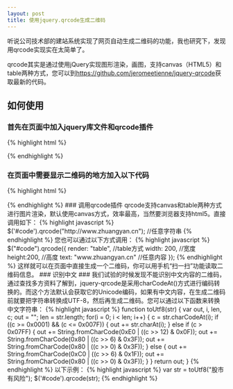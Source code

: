 ```yaml
---
layout: post
title: 使用jquery.qrcode生成二维码
---
```

听说公司技术部的建站系统实现了网页自动生成二维码的功能，我也研究下，发现用qrcode实现实在太简单了。

qrcode其实是通过使用jQuery实现图形渲染，画图，支持canvas（HTML5）和table两种方式，您可以到<a href="https://github.com/jeromeetienne/jquery-qrcode" target="_blank">https://github.com/jeromeetienne/jquery-qrcode</a>获取最新的代码。

## 如何使用

### 首先在页面中加入jquery库文件和qrcode插件

{% highlight html %}
<script type="text/javascript" src="jquery.js"></script> 
<script type="text/javascript" src="jquery.qrcode.min.js"></script> 
{% endhighlight %}
### 在页面中需要显示二维码的地方加入以下代码
{% highlight html %}
<div id="code"></div> 
{% endhighlight %}
### 调用qrcode插件
qrcode支持canvas和table两种方式进行图片渲染，默认使用canvas方式，效率最高，当然要浏览器支持html5。直接调用如下：
{% highlight javascript %}
$('#code').qrcode("http://www.zhuangyan.cn"); //任意字符串 
{% endhighlight %}
您也可以通过以下方式调用：
{% highlight javascript %}
$("#code").qrcode({ 
    render: "table", //table方式 
    width: 200, //宽度 
    height:200, //高度 
    text: "www.zhuangyan.cn" //任意内容 
}); 
{% endhighlight %}
这样就可以在页面中直接生成一个二维码，你可以用手机“扫一扫”功能读取二维码信息。
### 识别中文 ###
我们试验的时候发现不能识别中文内容的二维码，通过查找多方资料了解到，jquery-qrcode是采用charCodeAt()方式进行编码转换的。而这个方法默认会获取它的Unicode编码，如果有中文内容，在生成二维码前就要把字符串转换成UTF-8，然后再生成二维码。您可以通过以下函数来转换中文字符串：
{% highlight javascript %}
function toUtf8(str) {    
    var out, i, len, c;    
    out = "";    
    len = str.length;    
    for(i = 0; i < len; i++) {    
        c = str.charCodeAt(i);    
        if ((c >= 0x0001) && (c <= 0x007F)) {    
            out += str.charAt(i);    
        } else if (c > 0x07FF) {    
            out += String.fromCharCode(0xE0 | ((c >> 12) & 0x0F));    
            out += String.fromCharCode(0x80 | ((c >>  6) & 0x3F));    
            out += String.fromCharCode(0x80 | ((c >>  0) & 0x3F));    
        } else {    
            out += String.fromCharCode(0xC0 | ((c >>  6) & 0x1F));    
            out += String.fromCharCode(0x80 | ((c >>  0) & 0x3F));    
        }    
    }    
    return out;    
} 
{% endhighlight %}
以下示例：
{% highlight javascript %}
var str = toUtf8("股市有风险"); 
$('#code').qrcode(str); 
{% endhighlight %}